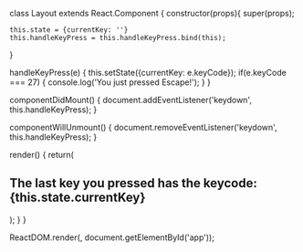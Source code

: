 class Layout extends React.Component {
  constructor(props){
    super(props);

    this.state = {currentKey: ''}
    this.handleKeyPress = this.handleKeyPress.bind(this);
  }

  handleKeyPress(e) {
    this.setState({currentKey: e.keyCode});
    if(e.keyCode === 27) {
      console.log('You just pressed Escape!');
    }
  }

  componentDidMount() {
    document.addEventListener('keydown', this.handleKeyPress);
  }

  componentWillUnmount() {
    document.removeEventListener('keydown', this.handleKeyPress);
  }

  render() {
    return(
      <h2>The last key you pressed has the keycode: {this.state.currentKey}</h2>
    );
  }
}

ReactDOM.render(<Layout />, document.getElementById('app'));

